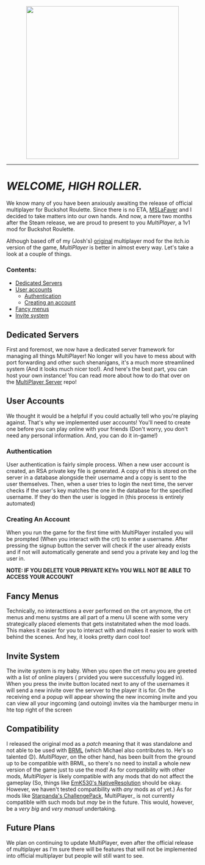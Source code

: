<p align="center">
  <img src="https://github.com/j-trueman/MultiPlayer/assets/82833724/efa40489-11e3-41ca-bc73-731a4bb3007e" width="400px" align="center">
</p>

---

# _WELCOME, HIGH ROLLER._

We know many of you have been anxiously awaiting the release of official multiplayer for Buckshot Roulette. Since there is no ETA, [MSLaFaver](https://github.com/MSLaFaver/) and I decided to take matters into our own hands. And now, a mere two months after the Steam release, we are proud to present to you _MultiPlayer_, a 1v1 mod for Buckshot Roulette. 

Although based off of my (Josh's) [original](https://github.com/j-trueman/BuckshotRouletteMultiplayer) multiplayer mod for the itch.io version of the game, _MultiPlayer_ is better in almost every way. Let's take a look at a couple of things.

### Contents:
- [Dedicated Servers](#dedicated-servers)
- [User accounts](#user-accounts)
  - [Authentication](#authentication)
  - [Creating an account](#creating-an-account)
- [Fancy menus](#fancy-menus)
- [Invite system](#invite-system)

## Dedicated Servers

First and foremost, we now have a dedicated server framework for managing all things MultiPlayer! No longer will you have to mess about with port forwarding and other such shenanigans, it's a much more streamlined system (And it looks much nicer too!). And here's the best part, you can host your own instance! You can read more about how to do that over on the [MultiPlayer Server](https://www.github.com/j-trueman/MultiplayerServer) repo!

## User Accounts

We thought it would be a helpful if you could actually tell who you're playing against. That's why we implemented user accounts! You'll need to create one before you can play online with your friends (Don't worry, you don't need any personal information. And, you can do it in-game!)

### Authentication

User authentication is fairly simple process. When a new user account is created, an RSA private key file is generated. A copy of this is stored on the server in a database alongside their username and a copy is sent to the user themselves. Then, when a user tries to login the next time, the server checks if the user's key matches the one in the database for the specified username. If they do then the user is logged in (this process is entirely automated)

### Creating An Account

When you run the game for the first time with MultiPlayer installed you will be prompted (When you interact with the crt) to enter a username. After pressing the signup button the server will check if the user already exists and if not will automatically generate and send you a private key and log the user in. 

**NOTE: IF YOU DELETE YOUR PRIVATE KEYn YOU WILL NOT BE ABLE TO ACCESS YOUR ACCOUNT**

## Fancy Menus

Technically, no interacttions a ever performed on the crt anymore, the crt menus and menu systms are all part of a menu UI scene with some very strategically placed elements that gets instatnitated when the mod loads. This makes it easier for you to interact with and makes it easier to work with behind the scenes. And hey, it looks pretty darn cool too!

## Invite System

The invite system is my baby. When you open the crt menu you are greeted with a list of online players ( prvided you were successfully logged in). When you press the invite button located next to any of the usernames it will send a new inivite over the servver to the player it is for. On the receiving end a popup will appear showing the new incoming invite and you can view all your ingcoming (and outoing) invites via the hamburger menu in hte top right of the screen

## Compatibility

I released the original mod as a _patch_ meaning that it was standalone and not able to be used with [BRML](https://github.com/AGO061/BuckshotRouletteModLoader/) (which Michael also contributes to. He's so talented 😊). _MultiPlayer_, on the other hand, has been built from the ground up to be compatible with BRML, so there's no need to install a whole new version of the game just to use the mod! As for compatibility with other mods, _MultiPlayer_ is likely compatible with any mods that do not affect the gameplay (So, things like [EmK530's NativeResolution](https://github.com/EmK530/BRMods/tree/main/BRML/NativeResolution) should be okay. However, we haven't tested compatibility with _any_ mods as of yet.) As for mods like [Starpanda's ChallengePack](https://github.com/StarPandaBeg/ChallengePack), MultiPlayer_ is not currently compatible with such mods but _may_ be in the future. This would, however, be a _very big_ and _very manual_ undertaking.

## Future Plans

We plan on continuing to update MultiPlayer, even after the official release of multiplayer as I'm sure there will be features that will not be implemented into official multiplayer but people will still want to see.
